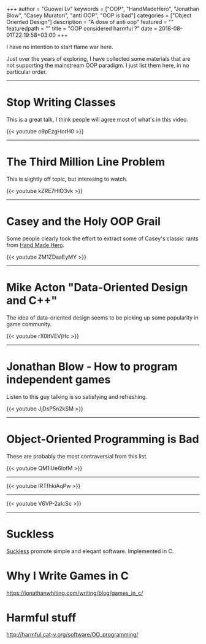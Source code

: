 +++
author = "Guowei Lv"
keywords = ["OOP", "HandMadeHero", "Jonathan Blow", "Casey Muratori", "anti OOP", "OOP is bad"]
categories = ["Object Oriented Design"]
description = "A dose of anti oop"
featured = ""
featuredpath = ""
title = "OOP considered harmful ?"
date = 2018-08-01T22:19:58+03:00
+++

I have no intention to start flame war here.

Just over the years of exploring, I have collected some materials that are not supporting the mainstream OOP paradigm. I just list them here, in no particular order.

<hr />

# Stop Writing Classes

This is a great talk, I think people will agree most of what's in this video.

{{< youtube o9pEzgHorH0 >}}

<hr />

# The Third Million Line Problem

This is slightly off topic, but interesing to watch.

{{< youtube kZRE7HIO3vk >}}

<hr />


# Casey and the Holy OOP Grail

Some people clearly took the effort to extract some of Casey's classic rants from [Hand Made Hero](https://handmadehero.org/).

{{< youtube ZM1ZDaaEyMY >}}

<hr />

# Mike Acton "Data-Oriented Design and C++"

The idea of data-oriented design seems to be picking up some popularity in game community.

{{< youtube rX0ItVEVjHc >}}

<hr />

# Jonathan Blow - How to program independent games

Listen to this guy talking is so satisfying and refreshing.

{{< youtube JjDsP5n2kSM >}}

<hr />

# Object-Oriented Programming is Bad

These are probably the most contraversial from this list.

{{< youtube QM1iUe6IofM >}}

<hr />

{{< youtube IRTfhkiAqPw >}}

<hr />

{{< youtube V6VP-2aIcSc >}}

<hr />

# Suckless

[Suckless](https://suckless.org/) promote simple and elegant software. Implemented in C.

# Why I Write Games in C

https://jonathanwhiting.com/writing/blog/games_in_c/

# Harmful stuff

http://harmful.cat-v.org/software/OO_programming/
